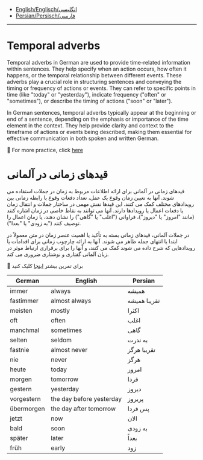 - [English/Englisch/انگلیسی](#temporal-adverbs)
- [Persian/Persisch/فارسی](#قیدهای-زمانی-در-آلمانی)



--------------

# Temporal adverbs
Temporal adverbs in German are used to provide time-related information within sentences. They help specify when an action occurs, how often it happens, or the temporal relationship between different events. 
These adverbs play a crucial role in structuring sentences and conveying the timing or frequency of actions or events. They can refer to specific points in time (like "today" or "yesterday"), indicate frequency 
("often" or "sometimes"), or describe the timing of actions ("soon" or "later").

In German sentences, temporal adverbs typically appear at the beginning or end of a sentence, depending on the emphasis or importance of the time element in the context. They help provide clarity and context 
to the timeframe of actions or events being described, making them essential for effective communication in both spoken and written German.

📝 For more practice, click [here](https://chatgpt.com/share/04d8652a-4dbe-4326-9092-5f0ab556e4be)


# قیدهای زمانی در آلمانی
قیدهای زمانی در آلمانی برای ارائه اطلاعات مربوط به زمان در جملات استفاده می شوند. آنها به تعیین زمان وقوع یک عمل، تعداد دفعات وقوع یا رابطه زمانی بین رویدادهای مختلف کمک می کنند. این قیدها نقش مهمی در ساختار جملات و انتقال زمان
یا دفعات اعمال یا رویدادها دارند. آنها می توانند به نقاط خاصی در زمان اشاره کنند (مانند "امروز" یا "دیروز")، فراوانی ("اغلب" یا "گاهی") را نشان دهند، یا زمان اعمال را توصیف کنند ("به زودی" یا "بعدا").

در جملات آلمانی، قیدهای زمانی بسته به تأکید یا اهمیت عنصر زمان در متن معمولاً در ابتدا یا انتهای جمله ظاهر می شوند. آنها به ارائه چارچوب زمانی برای اقدامات یا رویدادهایی که شرح داده می شوند کمک می کنند، و آنها را برای برقراری ارتباط موثر در زبان آلمانی گفتاری و نوشتاری ضروری می کند.

📝 برای تمرین بیشتر [اینجا](https://chatgpt.com/share/e8aa408b-dd5d-4ce0-8bc1-628de0a2f701) کلیک کنید


<div align='center'>

| **German** | **English** | **Persian** |
|--------|---------|---------|
| immer | always | همیشه |
|fastimmer| almost always | تقریبا همیشه|
|meisten| mostly| اکثرا |
| oft | often | اغلب |
| manchmal | sometimes | گاهی |
| selten | seldom | به ندرت |
|fastnie| almost never| تقریبا هرگز
| nie | never | هرگز |
| heute | today | امروز |
| morgen | tomorrow | فردا |
| gestern | yesterday | دیروز |
| vorgestern | the day before yesterday | پریروز |
| übermorgen | the day after tomorrow | پس فردا |
| jetzt | now | الان |
| bald | soon | به زودی |
| später | later | بعداً |
| früh | early | زود |

  
</div>
